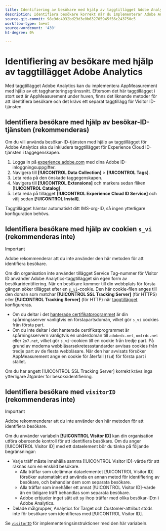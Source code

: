 ```yaml
---
title: Identifiering av besökare med hjälp av taggtillägget Adobe Analytics
description: Identifiera besökare korrekt när du implementerar Adobe Analytics-taggtillägget.
source-git-commit: 98e9dc4932bd23d3e0b632705945f56c243750c5
workflow-type: tm+mt
source-wordcount: '430'
ht-degree: 0%

---
```


# Identifiering av besökare med hjälp av taggtillägget Adobe Analytics

Med taggtillägget Adobe Analytics kan du implementera AppMeasurement med hjälp av ett tagghanteringsgränssnitt. Eftersom det här taggtillägget i stort sett är AppMeasurement under huven, finns det liknande metoder för att identifiera besökare och det krävs ett separat taggtillägg för Visitor ID-tjänsten.

## Identifiera besökare med hjälp av besökar-ID-tjänsten (rekommenderas)

Om du vill använda besökar-ID-tjänsten med hjälp av taggtillägget för Adobe Analytics ska du inkludera taggtillägget för Experience Cloud ID-tjänsten i taggegenskapen.

1. Logga in på [experience.adobe.com](https://experience.adobe.com) med dina Adobe ID-inloggningsuppgifter.
1. Navigera till **[!UICONTROL Data Collection]** > **[!UICONTROL Tags]**.
1. Leta reda på den önskade taggegenskapen.
1. Navigera till **[!UICONTROL Extensions]** och markera sedan fliken **[!UICONTROL Catalog]**.
1. Leta reda på tillägget **[!UICONTROL Experience Cloud ID Service]** och välj sedan **[!UICONTROL Install]**.

Taggtillägget hämtar automatiskt ditt IMS-org-ID, så ingen ytterligare konfiguration behövs.

## Identifiera besökare med hjälp av cookien `s_vi` (rekommenderas inte)

>[!IMPORTANT]
>
>Adobe rekommenderar att du inte använder den här metoden för att identifiera besökare.

Om din organisation inte använder tillägget Service Tag-nummer för Visitor ID använder Adobe Analytics-taggtillägget sin egen form av besökaridentifiering. När en besökare kommer till din webbplats för första gången söker tillägget efter en [`s_vi`](https://experienceleague.adobe.com/en/docs/core-services/interface/data-collection/cookies/analytics)-cookie. Den här cookie-filen anges till den domän som matchar **[!UICONTROL SSL Tracking Server]** (för HTTPS) eller **[!UICONTROL Tracking Server]** (för HTTP) när [taggtillägget ](https://experienceleague.adobe.com/en/docs/experience-platform/tags/extensions/client/analytics/overview) konfigureras.

* Om du deltar i det [hanterade certifikatprogrammet](https://experienceleague.adobe.com/en/docs/core-services/interface/data-collection/adobe-managed-cert) är din spårningsserver vanligtvis en förstapartsdomän, vilket gör `s_vi` cookies från första part.
* Om du inte deltar i det hanterade certifikatprogrammet är spårningsservern vanligtvis en underdomän till `adobedc.net`, `omtrdc.net` eller `2o7.net`, vilket gör `s_vi`-cookien till en cookie från tredje part. På grund av moderna webbläsarsekretessstandarder avvisas cookies från tredje part av de flesta webbläsare. När den har avvisats försöker AppMeasurement ange en cookie för återfall (`fid`) för första part i stället.

Om du har angett [!UICONTROL SSL Tracking Server] korrekt krävs inga ytterligare åtgärder för besöksidentifiering.

## Identifiera besökare med `visitorID` (rekommenderas inte)

>[!IMPORTANT]
>
>Adobe rekommenderar att du inte använder den här metoden för att identifiera besökare.

Om du använder variabeln **[!UICONTROL Visitor ID]** kan din organisation utföra oberoende kontroll för att identifiera besökare. Om du anger [!UICONTROL Visitor ID] med ett dataelement bör du tänka på följande begränsningar:

* Varje träff måste innehålla samma [!UICONTROL Visitor ID]-värde för att räknas som en enskild besökare.
   * Alla träffar som utelämnar dataelementet [!UICONTROL Visitor ID] försöker automatiskt att använda en annan metod för identifiering av besökare, och behandlar dem som separata besökare.
   * Alla träffar som innehåller ett annat [!UICONTROL Visitor ID]-värde än en tidigare träff behandlas som separata besökare.
   * Adobe erbjuder inget sätt att sy ihop träffar med olika besökar-ID:n i Adobe Analytics.
* Delade målgrupper, Analytics for Target och Customer-attribut stöds inte för besökare som identifieras med [!UICONTROL Visitor ID].

Se [`visitorID`](/help/implement/vars/config-vars/visitorid.md) för implementeringsinstruktioner med den här variabeln.
